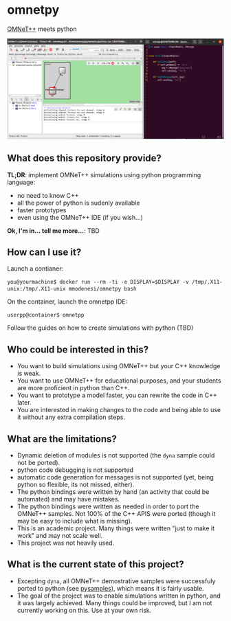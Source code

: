 # omnetpy

[OMNeT++](https://omnetpp.org/) meets python

![pytictoc and its code](./pytictoc.png)

## What does this repository provide?

**TL;DR**: implement OMNeT++ simulations using python programming language:

- no need to know C++
- all the power of python is sudenly available
- faster prototypes
- even using the OMNeT++ IDE (if you wish...)

**Ok, I'm in... tell me more...**: TBD

## How can I use it?

Launch a contianer:

```
you@yourmachine$ docker run --rm -ti -e DISPLAY=$DISPLAY -v /tmp/.X11-unix:/tmp/.X11-unix mmodenesi/omnetpy bash
```

On the container, launch the omnetpp IDE:

```
userpp@container$ omnetpp
```

Follow the guides on how to create simulations with python (TBD)

## Who could be interested in this?

- You want to build simulations using OMNeT++ but your C++ knowledge is weak.
- You want to use OMNeT++ for educational purposes, and your students are more proficient in python than C++.
- You want to prototype a model faster, you can rewrite the code in C++ later.
- You are interested in making changes to the code and being able to use it without any extra compilation steps.

## What are the limitations?

- Dynamic deletion of modules is not supported (the ``dyna`` sample could not be ported).
- python code debugging is not supported
- automatic code generation for messages is not supported (yet, being python so flexible, its not
  missed, either).
- The python bindings were written by hand (an activity that could be automated) and may have mistakes.
- The python bindings were written as needed in order to port the OMNeT++ samples. Not 100% of the
  C++ APIS were ported (though it may be easy to include what is missing).
- This is an academic project. Many things were written "just to make it work" and may not scale well.
- This project was not heavily used.

## What is the current state of this project?

- Excepting ``dyna``, all OMNeT++ demostrative samples were successfuly ported to python (see
  [pysamples](./pysamples)), which means it is fairly usable.
- The goal of the project was to enable simulations written in python, and it was largely achieved.
  Many things could be improved, but I am not currently working on this. Use at your own risk.
